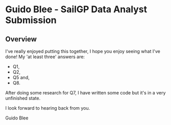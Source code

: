 # Guido Blee - SailGP Data Analyst Submission

## Overview
I've really enjoyed putting this together, I hope you enjoy seeing what I've done! My 'at least three' answers are:  
- Q1,
- Q2,
- Q5 and,
- Q8.

After doing some research for Q7, I have written some code but it's in a very unfinished state. 

I look forward to hearing back from you.

Guido Blee